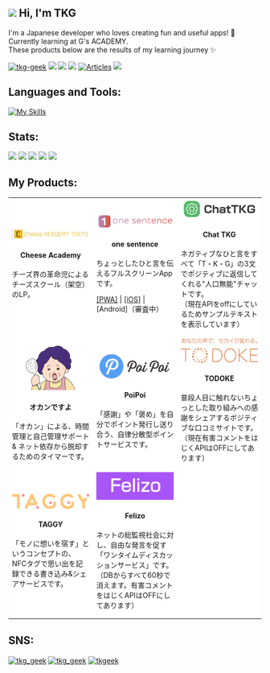 ## <img src="https://media.giphy.com/media/hvRJCLFzcasrR4ia7z/giphy.gif" width="28"> Hi, I'm TKG

I'm a Japanese developer who loves creating fun and useful apps! 🚀<br>
Currently learning at G's ACADEMY.<br>
These products below are the results of my learning journey ✨

<p align="left">
  <a href="https://github.com/tkg-geek/tkg-geek/">
    <img src="https://komarev.com/ghpvc/?username=tkg-geek" alt="tkg-geek" /></a>
  <a href="https://github.com/tkg-geek">
    <img height="20" src="https://img.shields.io/github/followers/tkg-geek?label=follow&logo=github&style=flat" /></a>
  <a href="http://qiita.com/tkg_geek">
    <img height="20" src="https://qiita-badge.apiapi.app/s/tkg_geek/posts.svg" /></a>  
  <a href="http://qiita.com/tkg_geek">
    <img height="20" src="https://qiita-badge.apiapi.app/s/tkg_geek/contributions.svg" /></a>
  <a href="https://zenn.dev/tkgeek">
    <img height="20" src="https://badgen.org/img/zenn/tkgeek/articles?style=plastic" alt="Articles" /></a>
  <a href="http://x.com/tkg_geek">
    <img height="20" src="https://img.shields.io/twitter/follow/tkg-geek?style=flat&logo=x" /></a>

</p>

## Languages and Tools:

[![My Skills](https://skillicons.dev/icons?i=html,css,js,nodejs,php,laravel,docker,mysql,firebase,androidstudio,apple,ai,ps,figma)](https://skillicons.dev)

## Stats:

![](http://github-profile-summary-cards.vercel.app/api/cards/profile-details?username=tkg-geek&theme=github)
![](http://github-profile-summary-cards.vercel.app/api/cards/stats?username=tkg-geek&theme=github)
![](http://github-profile-summary-cards.vercel.app/api/cards/productive-time?username=tkg-geek&theme=github&utcOffset=9)
![](http://github-profile-summary-cards.vercel.app/api/cards/repos-per-language?username=tkg-geek&theme=github)
![](http://github-profile-summary-cards.vercel.app/api/cards/most-commit-language?username=tkg-geek&theme=github)

## My Products:

<table style="background-color: white;">
<tr style="background-color: white;">
  <td width="33%">
    <div align="center">
      <a href="https://tkg-geek.github.io/cheeseacademy/" target="_blank">
        <img src="img/cheeseacademy.jpg" width="220" />
      </a>
      <h4>Cheese Academy</h4>
    </div>
    <p>チーズ界の革命児によるチーズスクール（架空）のLP。</p>
  </td>
  <td width="33%">
    <div align="center">
      <a href="https://tkgeek.sakura.ne.jp/one_sentence/" target="_blank">
        <img src="img/onesentence.png" width="200" />
      </a>
      <h4>one sentence</h4>
    </div>
    <p>ちょっとしたひと言を伝えるフルスクリーンAppです。</p>
    <p>
      <a href="https://tkgeek.sakura.ne.jp/one_sentence/" target="_blank">[PWA]</a> |
      <a href="https://apps.apple.com/ja/app/one-sentence-app/id6741406852" target="_blank">[iOS]</a> |
      [Android]（審査中）
    </p>
  </td>
  <td width="33%">
    <div align="center">
      <a href="https://tkgeek.sakura.ne.jp/chat01/" target="_blank">
        <img src="img/chatTKG.png" width="160" />
      </a>
      <h4>Chat TKG</h4>
    </div>
    <p>ネガティブなひと言をすべて「T・K・G」の3文でポジティブに返信してくれる"人口無能"チャットです。<br>
    （現在APIをoffにしているためサンプルテキストを表示しています）</p>
  </td>
</tr>
<tr style="background-color: white;">
  <td width="33%">
    <div align="center">
      <a href="https://chromewebstore.google.com/detail/%E3%82%AA%E3%82%AB%E3%83%B3%E3%81%A7%E3%81%99%E3%82%88/hkiohfmflpbkejdopiblceaefecbbmlo" target="_blank">
        <img src="img/okan.png" width="100" />
      </a>
      <h4>オカンですよ</h4>
    </div>
    <p>「オカン」による、時間管理と自己管理サポート & ネット依存から脱却するためのタイマーです。</p>
  </td>
  <td width="33%">
    <div align="center">
      <a href="https://poipoi-zd20.onrender.com/" target="_blank">
        <img src="img/poipoi.png" width="200" />
      </a>
      <h4>PoiPoi</h4>
    </div>
    <p>「感謝」や「褒め」を自分でポイント発行し送り合う、自律分散型ポイントサービスです。</p>
  </td>
  <td width="33%">
    <div align="center">
      <a href="https://tkgeek.sakura.ne.jp/todoke2/" target="_blank">
        <img src="img/todoke.png" width="160" />
      </a>
      <h4>TODOKE</h4>
    </div>
    <p>普段人目に触れないちょっとした取り組みへの感謝をシェアするポジティブな口コミサイトです。<br>
    （現在有害コメントをはじくAPIはOFFにしてあります）</p>
  </td>
</tr>
<tr style="background-color: white;">
  <td width="33%">
    <div align="center">
      <a href="https://tkgeek.sakura.ne.jp/taggy/" target="_blank">
        <img src="img/taggy.png" width="160" />
      </a>
      <h4>TAGGY</h4>
    </div>
    <p>「モノに想いを宿す」というコンセプトの、NFCタグで思い出を記録できる書き込み&シェアサービスです。</p>
  </td>
  <td width="33%">
    <div align="center">
      <a href="https://tkgeek.sakura.ne.jp/felizo/" target="_blank">
        <img src="img/felizo.png" width="160" />
      </a>
      <h4>Felizo</h4>
    </div>
    <p>ネットの総監視社会に対し、自由な発言を促す「ワンタイムディスカッションサービス」です。<br>
    （DBからすべて60秒で消えます。有害コメントをはじくAPIはOFFにしてあります）</p>
  </td>
  <td width="33%">
  </td>
</tr>
</table>

## SNS:
<p align="left">
<a href="https://twitter.com/tkg_geek" target="blank"><img align="center" src="https://raw.githubusercontent.com/rahuldkjain/github-profile-readme-generator/master/src/images/icons/Social/twitter.svg" alt="tkg_geek" height="30" width="40" /></a>
<a href="https://qiita.com/tkg_geek" target="blank"><img align="center" src="https://cdn.qiita.com/assets/favicons/public/apple-touch-icon-ec5ba42a24ae923f16825592efdc356f.png" alt="tkg_geek" height="30" width="30" /></a>
<a href="https://zenn.dev/tkgeek" target="blank"><img align="center" src="https://zenn.dev/images/logo-transparent.png" alt="tkgeek" height="30" width="30" /></a>
</p>
